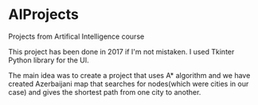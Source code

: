 # AIProjects
Projects from Artifical Intelligence course

This project has been done in 2017 if I'm not mistaken. I used Tkinter Python library for the UI. 

The main idea was to create a project that uses A* algorithm and we have created Azerbaijani map that searches for nodes(which were cities in our case) and gives the shortest path from one city to another.
